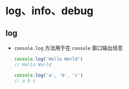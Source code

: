 # log、info、debug

## log

  - `console.log` 方法用于在 `console` 窗口输出信息

    ```javascript
    console.log('Hello World')
    // Hello World

    console.log('a', 'b', 'c')
    // a b c
    ```
